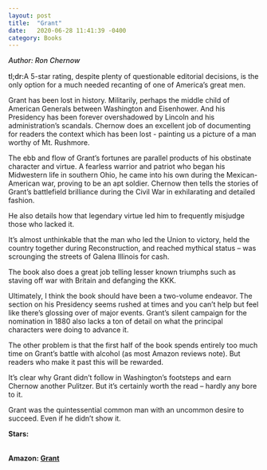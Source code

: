```yaml
---
layout: post
title:  "Grant"
date:   2020-06-28 11:41:39 -0400
category: Books
---
```

<link rel="stylesheet" href="https://cdnjs.cloudflare.com/ajax/libs/font-awesome/4.7.0/css/font-awesome.min.css">

<span style="font-weight:500;font-style:italic;"> Author: Ron Chernow</span>

<div style="margin-top:15px;"></div>

<span style="font-weight:500;">tl;dr:</span>A 5-star rating, despite plenty of questionable editorial decisions, is the only option for a much needed recanting of one of America’s great men. 

Grant has been lost in history. Militarily, perhaps the middle child of American Generals between Washington and Eisenhower. And his Presidency has been forever overshadowed by Lincoln and his administration’s scandals. Chernow does an excellent job of documenting for readers the context which has been lost - painting us a picture of a man worthy of Mt. Rushmore. 

The ebb and flow of Grant’s fortunes are parallel products of his obstinate character and virtue. A fearless warrior and patriot who began his Midwestern life in southern Ohio, he came into his own during the Mexican-American war, proving to be an apt soldier. Chernow then tells the stories of Grant’s battlefield brilliance during the Civil War in exhilarating and detailed fashion. 

He also details how that legendary virtue led him to frequently misjudge those who lacked it.  

It’s almost unthinkable that the man who led the Union to victory, held the country together during Reconstruction, and reached mythical status – was scrounging the streets of Galena Illinois for cash. 

The book also does a great job telling lesser known triumphs such as staving off war with Britain and defanging the KKK. 

Ultimately, I think the book should have been a two-volume endeavor. The section on his Presidency seems rushed at times and you can’t help but feel like there’s glossing over of major events. Grant’s silent campaign for the nomination in 1880 also lacks a ton of detail on what the principal characters were doing to advance it. 

The other problem is that the first half of the book spends entirely too much time on Grant’s battle with alcohol (as most Amazon reviews note). But readers who make it past this will be rewarded.

It’s clear why Grant didn’t follow in Washington’s footsteps and earn Chernow another Pulitzer. But it’s certainly worth the read – hardly any bore to it.  

Grant was the quintessential common man with an uncommon desire to succeed. Even if he didn’t show it. 

<table>
	<tr><b>Stars: </b></tr>
	<tr>
		<span class="fa fa-star checked"></span>
		<span class="fa fa-star checked"></span>
		<span class="fa fa-star checked"></span>
		<span class="fa fa-star checked"></span>
		<span class="fa fa-star checked"></span>
	</tr>
</table>

**Amazon: [Grant](https://www.amazon.com/Grant-Ron-Chernow/dp/159420487X)**